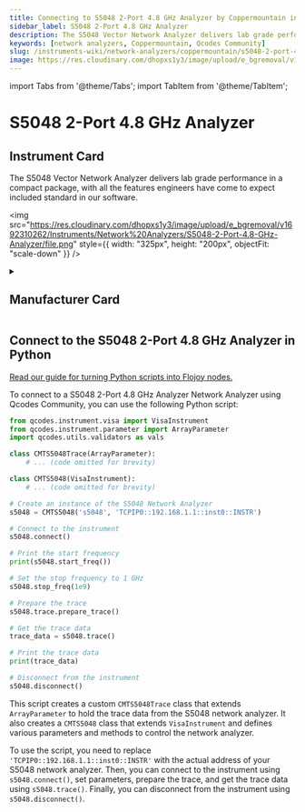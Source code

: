 ```yaml
---
title: Connecting to S5048 2-Port 4.8 GHz Analyzer by Coppermountain in Python
sidebar_label: S5048 2-Port 4.8 GHz Analyzer
description: The S5048 Vector Network Analyzer delivers lab grade performance in a compact package, with all the features engineers have come to expect included standard in our software.
keywords: [network analyzers, Coppermountain, Qcodes Community]
slug: /instruments-wiki/network-analyzers/coppermountain/s5048-2-port-48-ghz-analyzer
image: https://res.cloudinary.com/dhopxs1y3/image/upload/e_bgremoval/v1692310262/Instruments/Network%20Analyzers/S5048-2-Port-4.8-GHz-Analyzer/file.png
---
```


import Tabs from '@theme/Tabs';
import TabItem from '@theme/TabItem';

# S5048 2-Port 4.8 GHz Analyzer

## Instrument Card

<div className="flex">

<div>

The S5048 Vector Network Analyzer delivers lab grade performance in a compact package, with all the features engineers have come to expect included standard in our software.

</div>

<img src="https://res.cloudinary.com/dhopxs1y3/image/upload/e_bgremoval/v1692310262/Instruments/Network%20Analyzers/S5048-2-Port-4.8-GHz-Analyzer/file.png" style={{ width: "325px", height: "200px", objectFit: "scale-down" }} />

</div>

<details>
<summary><h2>Manufacturer Card</h2></summary>

<img src="https://res.cloudinary.com/dhopxs1y3/image/upload/e_bgremoval/v1692125964/Instruments/Vendor%20Logos/Coppermountain.png" style={{ width: "100%", height: "170px",objectFit: "scale-down" }} />

**Copper Mountain Technologies** develops innovative RF test and measurement solutions for engineers worldwide that enable engineers to extend their reach. <a href="https://coppermountaintech.com/">Website</a>.

<ul>
  <li>Headquarters: US</li>
  <li>Yearly Revenue (millions, USD): 301.0</li>
</ul>
</details>

## Connect to the S5048 2-Port 4.8 GHz Analyzer in Python

[Read our guide for turning Python scripts into Flojoy nodes.](https://docs.flojoy.ai/custom-nodes/creating-custom-node/)
<Tabs>
<TabItem value="Qcodes Community" label="Qcodes Community">

To connect to a S5048 2-Port 4.8 GHz Analyzer Network Analyzer using Qcodes Community, you can use the following Python script:

```python
from qcodes.instrument.visa import VisaInstrument
from qcodes.instrument.parameter import ArrayParameter
import qcodes.utils.validators as vals

class CMTS5048Trace(ArrayParameter):
    # ... (code omitted for brevity)

class CMTS5048(VisaInstrument):
    # ... (code omitted for brevity)

# Create an instance of the S5048 Network Analyzer
s5048 = CMTS5048('s5048', 'TCPIP0::192.168.1.1::inst0::INSTR')

# Connect to the instrument
s5048.connect()

# Print the start frequency
print(s5048.start_freq())

# Set the stop frequency to 1 GHz
s5048.stop_freq(1e9)

# Prepare the trace
s5048.trace.prepare_trace()

# Get the trace data
trace_data = s5048.trace()

# Print the trace data
print(trace_data)

# Disconnect from the instrument
s5048.disconnect()
```

This script creates a custom `CMTS5048Trace` class that extends `ArrayParameter` to hold the trace data from the S5048 network analyzer. It also creates a `CMTS5048` class that extends `VisaInstrument` and defines various parameters and methods to control the network analyzer.

To use the script, you need to replace `'TCPIP0::192.168.1.1::inst0::INSTR'` with the actual address of your S5048 network analyzer. Then, you can connect to the instrument using `s5048.connect()`, set parameters, prepare the trace, and get the trace data using `s5048.trace()`. Finally, you can disconnect from the instrument using `s5048.disconnect()`.

</TabItem>
</Tabs>